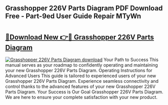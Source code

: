## Grasshopper 226V Parts Diagram PDF Download Free - Part-9ed User Guide Repair MTyWn

# <h2><a href="http://dfq89vu.blite.top/?on=Grasshopper+226V+Parts+Diagram">🔗Download New 👉🔴 Grasshopper 226V Parts Diagram</a></h2>

[![Grasshopper 226V Parts Diagram download](https://i.imgur.com/lujVjoI.png)](http://dfq89vu.blite.top/?on=Grasshopper+226V+Parts+Diagram)
Your Path to Success This manual serves as your roadmap to confidently operating and maintaining your new Grasshopper 226V Parts Diagram. Operating Instructions for Advanced Users This guide is tailored to experienced users of your new Grasshopper 226V Parts Diagram. Experience seamless connectivity and control thanks to the advanced features of your new Grasshopper 226V Parts Diagram. Your Success is Our Goal Grasshopper 226V Parts Diagram. We are here to ensure your complete satisfaction with your new product.
